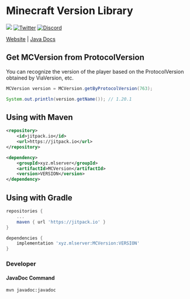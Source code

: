 # Minecraft Version Library

[![](https://jitpack.io/v/xyz.mlserver/MCVersion.svg)](https://jitpack.io/#xyz.mlserver/MCVersion)
[![Twitter](https://badgen.net/twitter/follow/monster_2408?icon=twitter)](https://twitter.com/monster_2408)
[![Discord](https://discord.com/api/guilds/556844677115150366/widget.png)](https://discord.mlserver.xyz)

[Website](https://monster2408.com) | [Java Docs](https://docs.mlserver.jp/MCVersion/)


## Get MCVersion from ProtocolVersion

You can recognize the version of the player based on the ProtocolVersion obtained by ViaVersion, etc.
```java
MCVersion version = MCVersion.getByProtocolVersion(763);

System.out.println(version.getName()); // 1.20.1
```

## Using with Maven

```xml
<repository>
    <id>jitpack.io</id>
    <url>https://jitpack.io</url>
</repository>

<dependency>
    <groupId>xyz.mlserver</groupId>
    <artifactId>MCVersion</artifactId>
    <version>VERSION</version>
</dependency>
```

## Using with Gradle

```gradle
repositories {
    ...
    maven { url 'https://jitpack.io' }
}

dependencies {
    implementation 'xyz.mlserver:MCVersion:VERSION'
}
```

### Developer
#### JavaDoc Command
```shell
mvn javadoc:javadoc
```